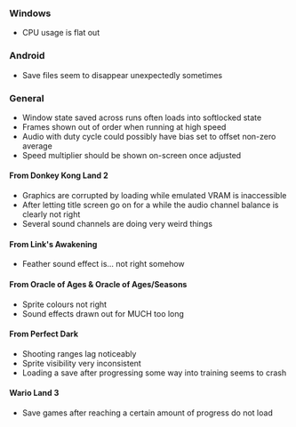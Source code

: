 
### Windows

- CPU usage is flat out

### Android

- Save files seem to disappear unexpectedly sometimes

### General

- Window state saved across runs often loads into softlocked state
- Frames shown out of order when running at high speed
- Audio with duty cycle could possibly have bias set to offset non-zero average
- Speed multiplier should be shown on-screen once adjusted

#### From Donkey Kong Land 2

- Graphics are corrupted by loading while emulated VRAM is inaccessible
- After letting title screen go on for a while the audio channel balance is clearly not right
- Several sound channels are doing very weird things

#### From Link's Awakening

- Feather sound effect is... not right somehow

#### From Oracle of Ages & Oracle of Ages/Seasons

- Sprite colours not right
- Sound effects drawn out for MUCH too long

#### From Perfect Dark

- Shooting ranges lag noticeably
- Sprite visibility very inconsistent
- Loading a save after progressing some way into training seems to crash

#### Wario Land 3

- Save games after reaching a certain amount of progress do not load
